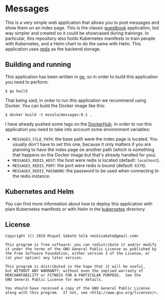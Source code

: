 # Messages

This is a very simple web application that allows you to post messages and show
them on an index page. This is the classic
[guestbook](https://github.com/kubernetes/examples/tree/master/guestbook)
application, but way simpler and created so it could be showcased during
trainings. In particular, this repository also holds Kubernetes manifests to
train people with Kubernetes, and a Helm chart to do the same with Helm. This
application uses [redis](https://redis.io/) as the backend storage.

## Building and running

This application has been written in [go](https://golang.org/), so in order to
build this application you need to perform:

    $ go build

That being said, in order to run this application we recommend using Docker. You
can build the Docker image like this:

    $ docker build -t mssola/messages:0.1 .

I have already pushed some tags on the
[DockerHub](https://cloud.docker.com/u/mssola/repository/docker/mssola/messages). In
order to run this application you need to take into account some environment
variables:

- `MESSAGES_FILE_PATH`: the base path were the index page is located. You
  usually don't have to set this one, because it only matters if you are
  planning to have the index page on another path (which is something that
  happens on the Docker image but that's already handled for you).
- `MESSAGES_REDIS_HOST`: the host were redis is located (default: `localhost`).
- `MESSAGES_REDIS_PORT`: the port were redis is bound (default: `6379`).
- `MESSAGES_REDIS_PASSWORD`: the password to be used when connecting to the
  redis instance.

## Kubernetes and Helm

You can find more information about how to deploy this application with plain
Kubernetes manifests or with Helm in the [kubernetes](./kubernetes) directory.

## License

```
Copyright (C) 2019 Miquel Sabaté Solà <mikisabate@gmail.com>

This program is free software: you can redistribute it and/or modify
it under the terms of the GNU General Public License as published by
the Free Software Foundation, either version 3 of the License, or
(at your option) any later version.

This program is distributed in the hope that it will be useful,
but WITHOUT ANY WARRANTY; without even the implied warranty of
MERCHANTABILITY or FITNESS FOR A PARTICULAR PURPOSE.  See the
GNU General Public License for more details.

You should have received a copy of the GNU General Public License
along with this program.  If not, see <http://www.gnu.org/licenses/>.
```
